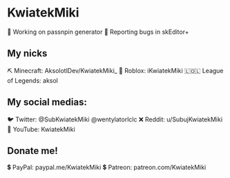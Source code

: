 # KwiatekMiki
💾 Working on passnpin generator
🐞 Reporting bugs in skEditor+
## My nicks
⛏️ Minecraft: AksolotlDev/KwiatekMiki_
👤 Roblox: iKwiatekMiki
🇱🇴🇱 League of Legends: aksol
## My social medias:
🐦 Twitter: @SubKwiatekMiki @wentylatorlclc
❌ Reddit: u/SubujKwiatekMiki
🔴 YouTube: KwiatekMiki
## Donate me!
💲 PayPal: paypal.me/KwiatekMiki
💲 Patreon: patreon.com/KwiatekMiki
